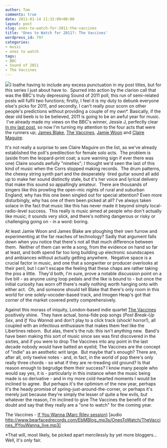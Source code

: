 ```yaml
---
author: Tom
comments: true
date: 2011-01-14 11:32:09+00:00
layout: post
slug: ones-to-watch-for-2011-the-vaccines
title: 'Ones to Watch for 2011?: The Vaccines'
wordpress_id: 797
categories:
- music
- ones to watch
tags:
- BBC
- Sound of 2011
- The Vaccines
---
```


[![](http://eatenbymonsters.files.wordpress.com/2011/01/thevaccines.png?w=300)](http://eatenbymonsters.files.wordpress.com/2011/01/thevaccines.png)I loathe having to include any excess punctuation in my post titles, but for this series I just about have to.  Spurred into action by the clarion call that was the BBC's truly depressing Sound of 2011 poll, this run of semi-related posts will fulfil two functions; firstly, I feel it is my duty to debunk everyone else's picks for 2011, and secondly, I can't really pour scorn on other people's predictions without providing a couple of my own*. Basically, if the dear old beeb is to be believed, 2011 is going to be an awful year for music.  I've already made my views on the BBC's winner, Jessie J, perfectly clear [in my last post](http://eatenbymonsters.wordpress.com/2011/01/13/bbc-sound-of-2011-2/), so now I'm turning my attention to the four acts that were the runners up; [James Blake](http://www.bbc.co.uk/music/soundof/2011/artists/jamesblake/#p00d4900), [The Vaccines](http://www.bbc.co.uk/music/soundof/2011/artists/vaccines/), [Jamie Woon](http://www.bbc.co.uk/music/soundof/2011/artists/jamiewoon/) and [Claire Maguire](http://www.bbc.co.uk/music/soundof/2011/artists/claremaguire/).

It's not really a surprise to see Claire Maguire on the list, as we've already established the poll's predilection for female solo acts.  The problem is (aside from the leopard-print coat; a sure warning sign if ever there was one) Claire sounds awfully "nineties"; I thought we'd seen the last of this kind of music when the Corrs stopped making records.  The drum patterns, the cheesy string synth part and the desperately  tired guitar sound all add up to make her sound distinctly stale, but it's her voice and lyrical delivery that make this sound so appallingly amateur.  There are thousands of singers like this prowling the open-mic nights of rural and suburban England; why has this one been singled out for special attention? Even more disturbingly, why has one of them been picked at all? I've always taken solace in the fact that music like this has never made it beyond simply local-radio-level success.  This really is music aimed at people who don't actually like music; it sounds very slick, and there's nothing dangerous or risky or challenging going on - in a word: boring.

At least Jamie Woon and James Blake are ploughing their own furrow and experimenting at the far reaches of technology? Sadly that argument falls down when you notice that there's not all that much difference between them.  Neither of them can write a song, from the evidence on hand so far at least, and both spend far too long building up electronic soundscapes and ambiances without actually getting anywhere.  Negative space is a crucial factor in music, and one that a songwriter or producer overlooks at their peril, but I can't escape the feeling that these chaps are rather taking the piss a little.  They'd both, I'm sure, prove a notable discussion point on a live bill - as anyone using loop pedals and the like is bound to - but once the initial curiosity has worn off there's really nothing worth hanging onto with either act.  Oh, and someone should tell Blake that there's only room in this world for one solely-vocoder-based track, and Imogen Heap's got that corner of the market covered pretty comprehensively.

Against this morass of iniquity, London-based indie quartet [The Vaccines](http://thevaccines.co.uk/) positively shine.  They have actual, bona-fide pop songs (_Post Break-Up Sex_, and _If You Wanna_) and don't play to a click track (shock! horror!), all coupled with an infectious enthusiasm that makes them feel like the Libertines reborn.  But alas, there's the rub: this isn't anything new.  Band's have been making this sort of music since sex was first discovered in the sixties, and if you were to drop The Vaccines into any point in the last decade nobody would have batted an eyelid; The Vaccines are the concept of "indie" as an aesthetic writ large.  But maybe that's enough? There are, after all, only twelve notes - and, in fact, in the world of pop there's only really three chords - so what if they are re-treading old ground? Is that reason enough to begrudge them their success? I know many people who would say yes, it is - particularly in this instance when the music being made is so derivative - and in my more cold-hearted moments I would be inclined to agree.  But perhaps it's the optimism of the new year, perhaps it's the heady promise of spring-just-around-the-corner, or perhaps it's merely just because they're simply the lesser of quite a few evils, but whatever the reason, I'm inclined to give The Vaccines the benefit of the doubt and say that they really are a "one to watch" for the coming year.

The Vaccines - [If You Wanna (Marc Riley session)](http://www.bearfacedrecords.com/EbMBlog_mp3s/OnesToWatch/TheVaccines_IfYouWanna_live.mp3) [audio http://www.bearfacedrecords.com/EbMBlog_mp3s/OnesToWatch/TheVaccines_IfYouWanna_live.mp3]

*That will, most likely, be picked apart mercilessly by yet more bloggers... Well, it's only fair.
